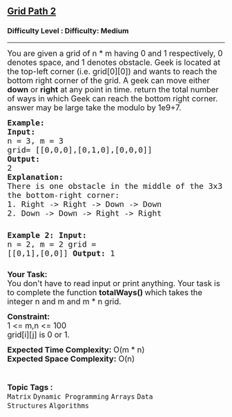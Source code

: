 <h2><a href="https://www.geeksforgeeks.org/problems/grid-path-2/1?page=4&category=Dynamic%20Programming&difficulty=Medium&status=unsolved&sortBy=submissions">Grid Path 2</a></h2><h3>Difficulty Level : Difficulty: Medium</h3><hr><div class="problems_problem_content__Xm_eO"><p><span style="font-size: 18px;">You are given a grid of n * m having 0 and 1 respectively, 0 denotes space, and 1 denotes obstacle. Geek is located at the top-left corner (i.e. grid[0][0]) and wants to reach the bottom right corner of the grid. A geek can move either<strong> down</strong> or <strong>right</strong> at any point in time. return the total number of ways in which Geek can reach the bottom right corner. answer may be large take the modulo by 1e9+7.</span></p>
<pre><span style="font-size: 18px;"><strong>Example:</strong>
<strong>Input:
</strong>n = 3, m = 3
grid= [[0,0,0],[0,1,0],[0,0,0]]
<strong>Output:</strong>
2
<strong>Explanation:</strong>
There is one obstacle in the middle of the 3x3 grid above. There are two ways to reach
the bottom-right corner:
1. Right -&gt; Right -&gt; Down -&gt; Down
2. Down -&gt; Down -&gt; Right -&gt; Right</span>

<strong><span style="font-size: 18px;">Example 2:
Input:
</span></strong><span style="font-size: 18px;">n = 2, m = 2
grid = [[0,1],[0,0]]
<strong>Output:</strong>
1</span></pre>
<p><span style="font-size: 18px;"><strong>Your Task:</strong><br>You don't have to read input or print anything. Your task is to complete the function <strong>totalWays()&nbsp;</strong>which takes the integer n and m and m * n grid.</span></p>
<p><span style="font-size: 18px;"><strong>Constraint:</strong><br>1 &lt;= m,n &lt;= 100<br>grid[i][j] is 0 or 1.</span></p>
<p><span style="font-size: 18px;"><strong>Expected Time Complexity: </strong>O(m * n)<br><strong>Expected Space Complexity:</strong> O(n)</span></p></div><br><p><span style=font-size:18px><strong>Topic Tags : </strong><br><code>Matrix</code>&nbsp;<code>Dynamic Programming</code>&nbsp;<code>Arrays</code>&nbsp;<code>Data Structures</code>&nbsp;<code>Algorithms</code>&nbsp;